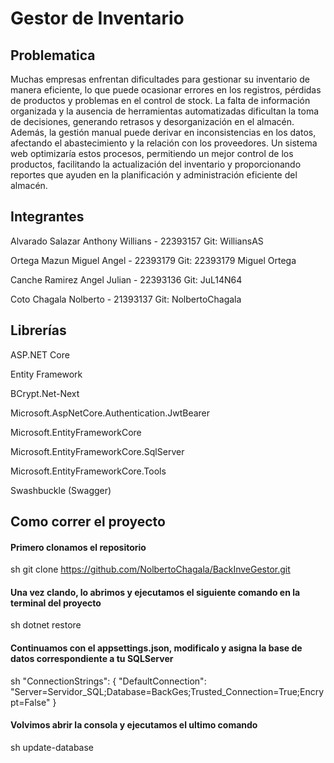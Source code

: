 # Gestor de Inventario

## Problematica

Muchas empresas enfrentan dificultades para gestionar su inventario de manera eficiente, lo que puede ocasionar errores en los registros, pérdidas de productos y problemas en el control de stock. La falta de información organizada y la ausencia de herramientas automatizadas dificultan la toma de decisiones, generando retrasos y desorganización en el almacén. Además, la gestión manual puede derivar en inconsistencias en los datos, afectando el abastecimiento y la relación con los proveedores. Un sistema web optimizaría estos procesos, permitiendo un mejor control de los productos, facilitando la actualización del inventario y proporcionando reportes que ayuden en la planificación y administración eficiente del almacén.

## Integrantes

Alvarado Salazar Anthony Willians - 22393157
Git: WilliansAS

Ortega Mazun Miguel Angel - 22393179
Git: 22393179 Miguel Ortega

Canche Ramirez Angel Julian - 22393136
Git: JuL14N64

Coto Chagala Nolberto - 21393137
Git: NolbertoChagala

## Librerías

ASP.NET Core

Entity Framework

BCrypt.Net-Next

Microsoft.AspNetCore.Authentication.JwtBearer

Microsoft.EntityFrameworkCore

Microsoft.EntityFrameworkCore.SqlServer

Microsoft.EntityFrameworkCore.Tools

Swashbuckle (Swagger)


## Como correr el proyecto

#### Primero clonamos el repositorio

sh
git clone https://github.com/NolbertoChagala/BackInveGestor.git


#### Una vez clando, lo abrimos y ejecutamos el siguiente comando en la terminal del proyecto

sh
dotnet restore


#### Continuamos con el appsettings.json, modificalo y asigna la base de datos correspondiente a tu SQLServer

sh
"ConnectionStrings": {
  "DefaultConnection": "Server=Servidor_SQL;Database=BackGes;Trusted_Connection=True;Encrypt=False"
}



#### Volvimos abrir la consola y ejecutamos el ultimo comando

sh
update-database
